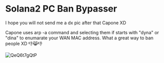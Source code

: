 # Solana2 PC Ban Bypasser
 I hope you will not send me a dx pic after that Capone XD
 
 
 Capone uses arp -a command and selecting them if starts with "dyna" or "dina" to enumarate your WAN MAC address. What a great way to ban people XD 👎😹👎
 

 
![QeQ6t7gQtP](https://github.com/0xenia/Solana2-PC-Ban-Bypasser/assets/138273502/12169765-79ca-4b25-9438-2069c20485fd)
